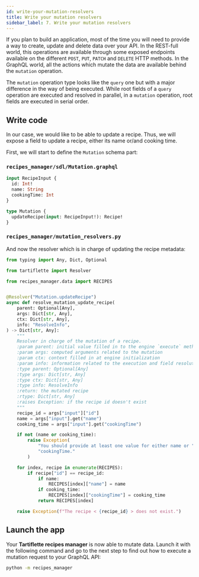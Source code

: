 ```yaml
---
id: write-your-mutation-resolvers
title: Write your mutation resolvers
sidebar_label: 7. Write your mutation resolvers
---
```


If you plan to build an application, most of the time you will need to provide a way to create, update and delete data over your API. In the REST-full world, this operations are available through some exposed endpoints available on the different `POST`, `PUT`, `PATCH` and `DELETE` HTTP methods. In the GraphQL world, all the actions which mutate the data are available behind the `mutation` operation.

The `mutation` operation type looks like the `query` one but with a major difference in the way of being executed. While root fields of a `query` operation are executed and resolved in parallel, in a `mutation` operation, root fields are executed in serial order.

## Write code

In our case, we would like to be able to update a recipe. Thus, we will expose a field to update a recipe, either its name or/and cooking time.

First, we will start to define the `Mutation` schema part:

### `recipes_manager/sdl/Mutation.graphql`

```graphql
input RecipeInput {
  id: Int!
  name: String
  cookingTime: Int
}

type Mutation {
  updateRecipe(input: RecipeInput!): Recipe!
}
```

### `recipes_manager/mutation_resolvers.py`

And now the resolver which is in charge of updating the recipe metadata:
```python
from typing import Any, Dict, Optional

from tartiflette import Resolver

from recipes_manager.data import RECIPES


@Resolver("Mutation.updateRecipe")
async def resolve_mutation_update_recipe(
    parent: Optional[Any],
    args: Dict[str, Any],
    ctx: Dict[str, Any],
    info: "ResolveInfo",
) -> Dict[str, Any]:
    """
    Resolver in charge of the mutation of a recipe.
    :param parent: initial value filled in to the engine `execute` method
    :param args: computed arguments related to the mutation
    :param ctx: context filled in at engine initialization
    :param info: information related to the execution and field resolution
    :type parent: Optional[Any]
    :type args: Dict[str, Any]
    :type ctx: Dict[str, Any]
    :type info: ResolveInfo
    :return: the mutated recipe
    :rtype: Dict[str, Any]
    :raises Exception: if the recipe id doesn't exist
    """
    recipe_id = args["input"]["id"]
    name = args["input"].get("name")
    cooking_time = args["input"].get("cookingTime")

    if not (name or cooking_time):
        raise Exception(
            "You should provide at least one value for either name or "
            "cookingTime."
        )

    for index, recipe in enumerate(RECIPES):
        if recipe["id"] == recipe_id:
            if name:
                RECIPES[index]["name"] = name
            if cooking_time:
                RECIPES[index]["cookingTime"] = cooking_time
            return RECIPES[index]

    raise Exception(f"The recipe < {recipe_id} > does not exist.")
```

## Launch the app

Your **Tartiflette recipes manager** is now able to mutate data. Launch it with the following command and go to the next step to find out how to execute a mutation request to your GraphQL API:

```bash
python -m recipes_manager
```
